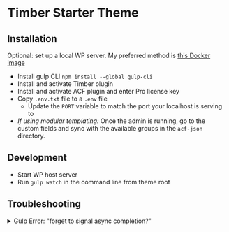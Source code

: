 # Timber Starter Theme

## Installation

Optional: set up a local WP server. My preferred method is [this Docker image](https://gist.github.com/igloude/0fd62d4fc83c8d12c1bd289e27aea831)

- Install gulp CLI `npm install --global gulp-cli`
- Install and activate Timber plugin
- Install and activate ACF plugin and enter Pro license key
- Copy `.env.txt` file to a `.env` file
  - Update the `PORT` variable to match the port your localhost is serving to
- _If using modular templating:_ Once the admin is running, go to the custom fields and sync with the available groups in the `acf-json` directory.

## Development

- Start WP host server
- Run `gulp watch` in the command line from theme root

## Troubleshooting

<details>
    <summary>Gulp Error: "forget to signal async completion?"</summary>
    If you're seeing error without editing the `gulpfile`, this is easily resolved by copying the `.env.txt` file to a `.env` file. The `browserSync` task is expecting a port variable from the `.env` file and without one the process hangs and throws the error expecting a completion. 
</details>
